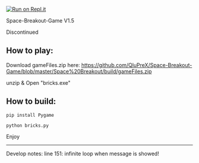 [![Run on Repl.it](https://repl.it/badge/github/snakehead007/Space-Breakout-Game)](https://repl.it/github/snakehead007/Space-Breakout-Game)

Space-Breakout-Game
V1.5

Discontinued

How to play:
------------
Download gameFiles.zip
here: https://github.com/QluPreX/Space-Breakout-Game/blob/master/Space%20Breakout/build/gameFiles.zip

unzip & Open "bricks.exe" 

How to build:
------------
```
pip install Pygame

python bricks.py

```
Enjoy








----------------------
Develop notes:
line 151: infinite loop when message is showed!
